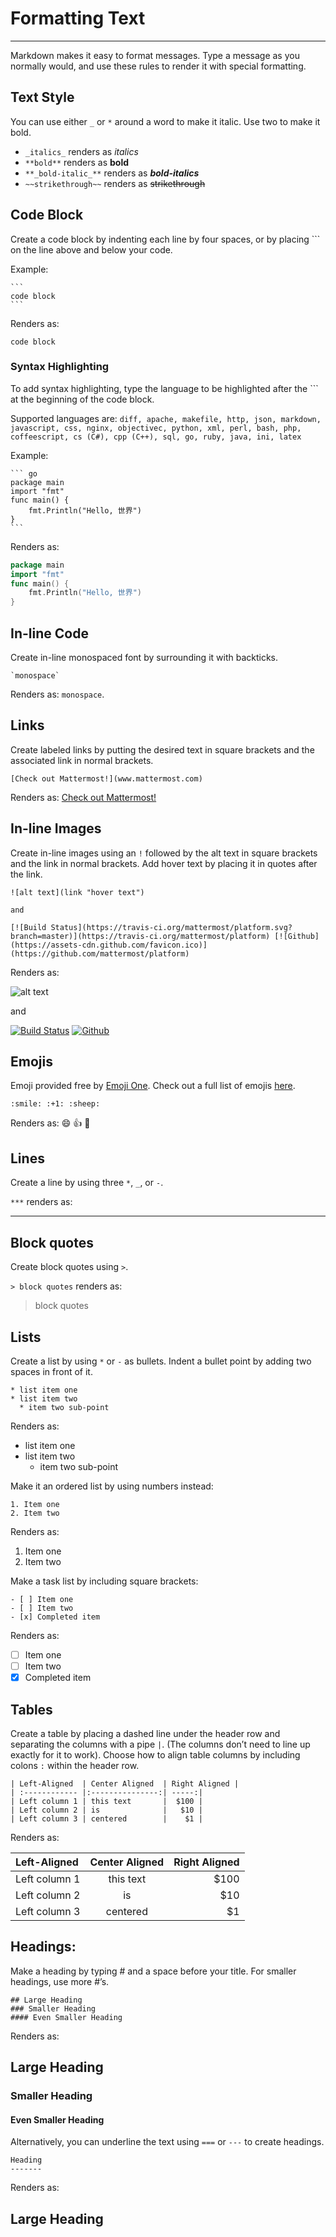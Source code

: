 # Formatting Text  
___

Markdown makes it easy to format messages. Type a message as you normally would, and use these rules to render it with special formatting. 

## Text Style 

You can use either `_` or `*` around a word to make it italic. Use two to make it bold.

* `_italics_` renders as _italics_
* `**bold**` renders as **bold**
* `**_bold-italic_**` renders as **_bold-italics_**
* `~~strikethrough~~` renders as ~~strikethrough~~

## Code Block 

Create a code block by indenting each line by four spaces, or by placing ``` on the line above and below your code. 

Example:

    ```
    code block
    ```

Renders as: 
```
code block
```

### Syntax Highlighting

To add syntax highlighting, type the language to be highlighted after the ``` at the beginning of the code block. 

Supported languages are:
`diff, apache, makefile, http, json, markdown, javascript, css, nginx, objectivec, python, xml, perl, bash, php, coffeescript, cs (C#), cpp (C++), sql, go, ruby, java, ini, latex`

Example:

    ``` go
    package main
    import "fmt"
    func main() {
	    fmt.Println("Hello, 世界")
    }
    ```

Renders as: 
``` go
package main
import "fmt"
func main() {
	fmt.Println("Hello, 世界")
}
```

## In-line Code

Create in-line monospaced font by surrounding it with backticks. 
```
`monospace`
```
Renders as: `monospace`.

## Links  

Create labeled links by putting the desired text in square brackets and the associated link in normal brackets. 

`[Check out Mattermost!](www.mattermost.com)`

Renders as: [Check out Mattermost!](www.mattermost.com)

## In-line Images  

Create in-line images using an `!` followed by the alt text in square brackets and the link in normal brackets. Add hover text by placing it in quotes after the link.
```
![alt text](link "hover text")

and

[![Build Status](https://travis-ci.org/mattermost/platform.svg?branch=master)](https://travis-ci.org/mattermost/platform) [![Github](https://assets-cdn.github.com/favicon.ico)](https://github.com/mattermost/platform)
```
Renders as: 

![alt text](link "hover text")

and

[![Build Status](https://travis-ci.org/mattermost/platform.svg?branch=master)](https://travis-ci.org/mattermost/platform) [![Github](https://assets-cdn.github.com/favicon.ico)](https://github.com/mattermost/platform)

## Emojis  

Emoji provided free by [Emoji One](http://emojione.com/). Check out a full list of emojis [here](http://http://emoji.codes/).

```
:smile: :+1: :sheep:
```
Renders as:
:smile: :+1: :sheep:

## Lines  

Create a line by using three `*`, `_`, or `-`.

`***` renders as: 
***

## Block quotes  

Create block quotes using `>`.

`> block quotes` renders as:
> block quotes

## Lists  

Create a list by using `*` or `-` as bullets. Indent a bullet point by adding two spaces in front of it.
```
* list item one
* list item two
  * item two sub-point
```
Renders as: 
* list item one
* list item two
  * item two sub-point

Make it an ordered list by using numbers instead:
```
1. Item one
2. Item two
```
Renders as: 
1. Item one
2. Item two

Make a task list by including square brackets:
```
- [ ] Item one
- [ ] Item two
- [x] Completed item
```
Renders as:
- [ ] Item one
- [ ] Item two
- [x] Completed item

## Tables  

Create a table by placing a dashed line under the header row and separating the columns with a pipe `|`. (The columns don’t need to line up exactly for it to work). Choose how to align table columns by including colons `:` within the header row.
```
| Left-Aligned  | Center Aligned  | Right Aligned |
| :------------ |:---------------:| -----:|
| Left column 1 | this text       |  $100 |
| Left column 2 | is              |   $10 |
| Left column 3 | centered        |    $1 |
```

Renders as:

| Left-Aligned  | Center Aligned  | Right Aligned |
| :------------ |:---------------:| -----:|
| Left column 1 | this text       |  $100 |
| Left column 2 | is              |   $10 |
| Left column 3 | centered        |    $1 |

## Headings:  

Make a heading by typing # and a space before your title. For smaller headings, use more #’s. 
```
## Large Heading
### Smaller Heading
#### Even Smaller Heading
```
Renders as: 
## Large Heading
### Smaller Heading
#### Even Smaller Heading

Alternatively, you can underline the text using `===` or `---` to create headings.
```
Heading
-------
```
Renders as:  

Large Heading
-------

